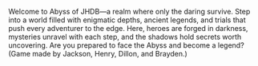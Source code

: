 Welcome to Abyss of JHDB—a realm where only the daring survive. Step into a world filled with enigmatic depths, ancient legends, and trials that push every adventurer to the edge. Here, heroes are forged in darkness, mysteries unravel with each step, and the shadows hold secrets worth uncovering. Are you prepared to face the Abyss and become a legend? (Game made by Jackson, Henry, Dillon, and Brayden.)
